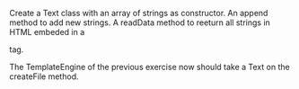 Create a Text class with an array of strings as constructor. An append method to add new strings. A readData method to reeturn all strings in HTML embeded in a <p> tag.

The TemplateEngine of the previous exercise now should take a Text on the createFile method.
